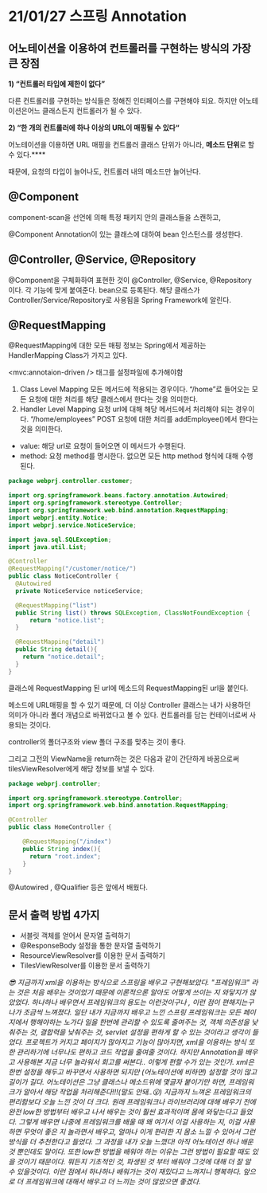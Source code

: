 # 21/01/27 스프링 Annotation

## **어노테이션을 이용하여 컨트롤러를 구현하는 방식의 가장 큰 장점**

**1) “컨트롤러 타입에 제한이 없다”**

다른 컨트롤러를 구현하는 방식들은 정해진 인터페이스를 구현해야 되요. 하지만 어노테이션은어느 클래스든지 컨트롤러가 될 수 있다.

**2) “한 개의 컨트롤러에 하나 이상의 URL이 매핑될 수 있다“**

어노테이션을 이용하면 URL 매핑을 컨트롤러 클래스 단위가 아니라, **메소드 단위**로 할 수 있다.****

때문에, 요청의 타입이 늘어나도, 컨트롤러 내의 메소드만 늘어난다.

## @Component

component-scan을 선언에 의해 특정 패키지 안의 클래스들을 스캔하고, 

@Component Annotation이 있는 클래스에 대하여 bean 인스턴스를 생성한다.

## @Controller, @Service, @Repository

@Component을 구체화하여 표현한 것이 @Controller, @Service, @Repository 이다.
각 기능에 맞게 붙여준다. bean으로 등록된다.
해당 클래스가 Controller/Service/Repository로 사용됨을 Spring Framework에 알린다.

## @RequestMapping

@RequestMapping에 대한 모든 매핑 정보는 Spring에서 제공하는 HandlerMapping Class가 가지고 있다.

<mvc:annotaion-driven /> 태그를 설정파일에 추가해야함 

1. Class Level Mapping
모든 메서드에 적용되는 경우이다.
“/home”로 들어오는 모든 요청에 대한 처리를 해당 클래스에서 한다는 것을 의미한다.
2. Handler Level Mapping
요청 url에 대해 해당 메서드에서 처리해야 되는 경우이다.
“/home/employees” POST 요청에 대한 처리를 addEmployee()에서 한다는 것을 의미한다.
- value: 해당 url로 요청이 들어오면 이 메서드가 수행된다.
- method: 요청 method를 명시한다.  없으면 모든 http method 형식에 대해 수행된다.

```java
package webprj.controller.customer;

import org.springframework.beans.factory.annotation.Autowired;
import org.springframework.stereotype.Controller;
import org.springframework.web.bind.annotation.RequestMapping;
import webprj.entity.Notice;
import webprj.service.NoticeService;

import java.sql.SQLException;
import java.util.List;

@Controller
@RequestMapping("/customer/notice/")
public class NoticeController {
  @Autowired
  private NoticeService noticeService;

  @RequestMapping("list")
  public String list() throws SQLException, ClassNotFoundException {
      return "notice.list";
  }

  @RequestMapping("detail")
  public String detail(){
    return "notice.detail";
  }
}
```

클래스에 RequestMapping 된 url에 메소드의 RequestMapping된 url을 붙인다.

메소드에 URL매핑을 할 수 있기 때문에, 더 이상 Controller 클래스는 내가 사용하던 의미가 아니라 폴더 개념으로 바뀌었다고 볼 수 있다. 컨트롤러를 담는 컨테이너로써 사용되는 것이다.

controller의 폴더구조와 view 폴더 구조를 맞추는 것이 좋다.

그리고 그전의 ViewName을 return하는 것은 다음과 같이 간단하게 바꿈으로써 tilesViewResolver에게 해당 정보를 보낼 수 있다.

```java
package webprj.controller;

import org.springframework.stereotype.Controller;
import org.springframework.web.bind.annotation.RequestMapping;

@Controller
public class HomeController {

    @RequestMapping("/index")
    public String index(){
      return "root.index";
    }
}
```

@Autowired , @Qualifier 등은 앞에서 배웠다.

## 문서 출력 방법 4가지

- 서블릿 객체를 얻어서 문자열 출력하기
- @ResponseBody 설정을 통한 문자열 출력하기
- ResourceViewResolver를 이용한 문서 출력하기
- TilesViewResolver를 이용한 문서 출력하기

*😎 지금까지 xml을 이용하는 방식으로 스프링을 배우고 구현해보았다. "프레임워크" 라는 것은 처음 배우는 것이었기 때문에 이론적으론 알아도 어떻게 쓰이는 지 와닿지가 않았었다. 하나하나 배우면서 프레임워크의 용도는 이런것이구나 , 이런 점이 편해지는구나가 조금씩 느껴졌다. 일단 내가 지금까지 배우고 느낀 스프링 프레임워크는 모든 페이지에서  행해야하는 노가다 일을 한번에 관리할 수 있도록 줄여주는 것, 객체 의존성을 낮춰주는 것, 결합력을 낮춰주는 것, servlet 설정을 편하게 할 수 있는 것이라고 생각이 들었다. 프로젝트가 커지고 페이지가 많아지고 기능이 많아지면, xml을 이용하는 방식 또한 관리하기에 너무나도 편하고 코드 작업을 줄여줄 것이다. 하지만 Annotation을 배우고 사용해본 지금 너무 놀라워서 회고를 써본다.. 이렇게 편할 수가 있는 것인가. xml은 한번 설정을 해두고 바꾸면서 사용하면 되지만 (어노테이션에 비하면) 설정할 것이 많고 길이가 길다. 어노테이션은 그냥 클래스나 메소드위에 몇글자 붙이기만 하면, 프레임워크가 알아서 해당 작업을 처리해준다!!!(말도 안돼..😮) 지금까지 느껴온 프레임워크의 편리함보다 오늘 느낀 것이 더 크다.  원래 프레임워크나 라이브러리에 대해 배우기 전에 완전 low한 방법부터 배우고 나서 배우는 것이 훨씬 효과적이며 몸에 와닿는다고 들었다. 그렇게 배우면 나중에 프레임워크를 배울 때 왜 여기서 이걸 사용하는 지, 이걸 사용하면 무엇이 좋은 지 놀라면서 배우고, 얼마나 이게 편리한 지 몸소 느낄 수 있어서 그런 방식을 더 추천한다고 들었다.  그 과정을 내가 오늘 느꼈다! 아직 어노테이션 하나 배운것 뿐인데도 말이다. 또한 low한 방법을 배워야 하는 이유는 그런 방법이 필요할 때도 있을 것이기 때문이다. 뭐든지 기초적인 것, 파생된 것 부터 배워야 그것에 대해 더 잘 알 수 있을것이다. 이런 점에서 하나하나 배워가는 것이 재밌다고 느껴지니 행복하다. 앞으로 더 프레임워크에 대해서 배우고 더 느끼는 것이 많았으면 좋겠다.*